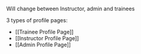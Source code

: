 Will change between Instructor, admin and trainees

3 types of profile pages:

-   [[Trainee Profile Page]]
-   [[Instructor Profile Page]]
-   [[Admin Profile Page]]
